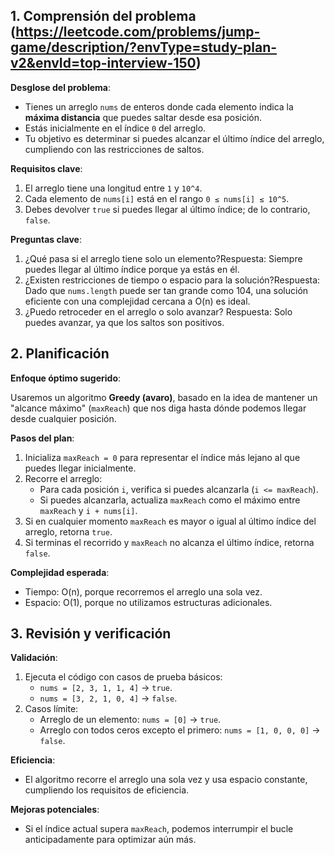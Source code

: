 ## **1. Comprensión del problema** (https://leetcode.com/problems/jump-game/description/?envType=study-plan-v2&envId=top-interview-150)

**Desglose del problema**:

- Tienes un arreglo `nums` de enteros donde cada elemento indica la **máxima distancia** que puedes saltar desde esa posición.
- Estás inicialmente en el índice `0` del arreglo.
- Tu objetivo es determinar si puedes alcanzar el último índice del arreglo, cumpliendo con las restricciones de saltos.

**Requisitos clave**:

1. El arreglo tiene una longitud entre `1` y `10^4`.
2. Cada elemento de `nums[i]` está en el rango `0 ≤ nums[i] ≤ 10^5`.
3. Debes devolver `true` si puedes llegar al último índice; de lo contrario, `false`.

**Preguntas clave**:

1. ¿Qué pasa si el arreglo tiene solo un elemento?Respuesta: Siempre puedes llegar al último índice porque ya estás en él.
2. ¿Existen restricciones de tiempo o espacio para la solución?Respuesta: Dado que `nums.length` puede ser tan grande como 104, una solución eficiente con una complejidad cercana a O(n) es ideal.
3. ¿Puedo retroceder en el arreglo o solo avanzar? Respuesta: Solo puedes avanzar, ya que los saltos son positivos.

## **2. Planificación**

**Enfoque óptimo sugerido**:

Usaremos un algoritmo **Greedy (avaro)**, basado en la idea de mantener un "alcance máximo" (`maxReach`) que nos diga hasta dónde podemos llegar desde cualquier posición.

**Pasos del plan**:

1. Inicializa `maxReach = 0` para representar el índice más lejano al que puedes llegar inicialmente.
2. Recorre el arreglo:
   - Para cada posición `i`, verifica si puedes alcanzarla (`i <= maxReach`).
   - Si puedes alcanzarla, actualiza `maxReach` como el máximo entre `maxReach` y `i + nums[i]`.
3. Si en cualquier momento `maxReach` es mayor o igual al último índice del arreglo, retorna `true`.
4. Si terminas el recorrido y `maxReach` no alcanza el último índice, retorna `false`.

**Complejidad esperada**:

- Tiempo: O(n), porque recorremos el arreglo una sola vez.
- Espacio: O(1), porque no utilizamos estructuras adicionales.

## **3. Revisión y verificación**

**Validación**:

1. Ejecuta el código con casos de prueba básicos:
   - `nums = [2, 3, 1, 1, 4]` → `true`.
   - `nums = [3, 2, 1, 0, 4]` → `false`.
2. Casos límite:
   - Arreglo de un elemento: `nums = [0]` → `true`.
   - Arreglo con todos ceros excepto el primero: `nums = [1, 0, 0, 0]` → `false`.

**Eficiencia**:

- El algoritmo recorre el arreglo una sola vez y usa espacio constante, cumpliendo los requisitos de eficiencia.

**Mejoras potenciales**:

- Si el índice actual supera `maxReach`, podemos interrumpir el bucle anticipadamente para optimizar aún más.
